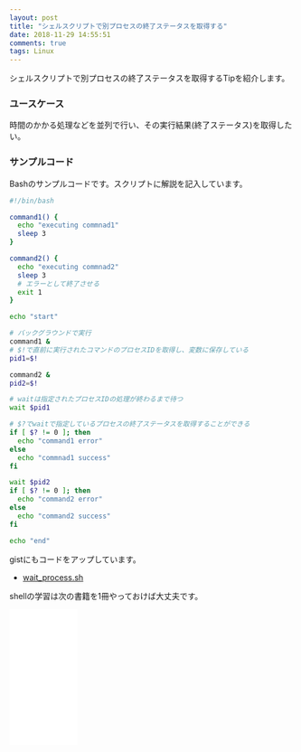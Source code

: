 ```yaml
---
layout: post
title: "シェルスクリプトで別プロセスの終了ステータスを取得する"
date: 2018-11-29 14:55:51
comments: true
tags: Linux
---
```


シェルスクリプトで別プロセスの終了ステータスを取得するTipを紹介します。

### ユースケース

時間のかかる処理などを並列で行い、その実行結果(終了ステータス)を取得したい。

### サンプルコード

Bashのサンプルコードです。スクリプトに解説を記入しています。

```bash
#!/bin/bash

command1() {
  echo "executing commnad1"
  sleep 3
}

command2() {
  echo "executing commnad2"
  sleep 3
  # エラーとして終了させる
  exit 1
}

echo "start"

# バックグラウンドで実行
command1 &
# $!で直前に実行されたコマンドのプロセスIDを取得し、変数に保存している
pid1=$!

command2 &
pid2=$!

# waitは指定されたプロセスIDの処理が終わるまで待つ
wait $pid1

# $?でwaitで指定しているプロセスの終了ステータスを取得することができる
if [ $? != 0 ]; then
  echo "command1 error"
else
  echo "commnad1 success"
fi

wait $pid2
if [ $? != 0 ]; then
  echo "command2 error"
else
  echo "command2 success"
fi

echo "end"
```

gistにもコードをアップしています。

* <a href="https://gist.github.com/shoyan/6f45b6a005fd34a44264fa1dcb4d56e6" target="_blank">wait_process.sh</a>

shellの学習は次の書籍を1冊やっておけば大丈夫です。

<iframe style="width:120px;height:240px;" marginwidth="0" marginheight="0" scrolling="no" frameborder="0" src="//rcm-fe.amazon-adsystem.com/e/cm?lt1=_blank&bc1=000000&IS2=1&bg1=FFFFFF&fc1=000000&lc1=0000FF&t=syoyama-22&language=ja_JP&o=9&p=8&l=as4&m=amazon&f=ifr&ref=as_ss_li_til&asins=4797321946&linkId=98e93361f2c0071d8749d5526b9a8b64"></iframe>

